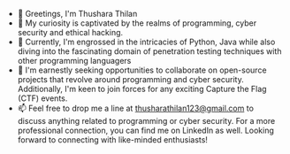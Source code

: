 
- 👋 Greetings, I'm Thushara Thilan
- 👀 My curiosity is captivated by the realms of programming, cyber security and ethical hacking.
- 🌱 Currently, I'm engrossed in the intricacies of Python, Java while also diving into the fascinating domain of penetration testing techniques with other programming languagers
- 💞️ I'm earnestly seeking opportunities to collaborate on open-source projects that revolve around programming and cyber security. Additionally, I'm keen to join forces for any exciting Capture the Flag (CTF) events.
- 📫 Feel free to drop me a line at thusharathilan123@gmail.com to discuss anything related to programming or cyber security. For a more professional connection, you can find me on LinkedIn as well. Looking forward to connecting with like-minded enthusiasts!

<!---
LUC1f3R-0/LUC1f3R-0 is a ✨ special ✨ repository because its `README.md` (this file) appears on your GitHub profile.
You can click the Preview link to take a look at your changes.
--->
